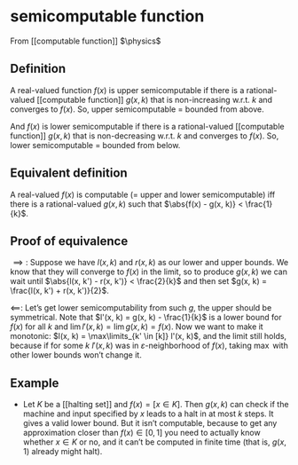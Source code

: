 # semicomputable function
From [[computable function]]
$\physics$
## Definition
A real-valued function $f(x)$ is upper semicomputable if there is a rational-valued [[computable function]] $g(x, k)$ that is non-increasing w.r.t. $k$ and converges to $f(x)$. So, upper semicomputable = bounded from above.

And $f(x)$ is lower semicomputable if there is a rational-valued [[computable function]] $g(x, k)$ that is non-decreasing w.r.t. $k$ and converges to $f(x)$. So, lower semicomputable = bounded from below.

## Equivalent definition
A real-valued $f(x)$ is computable (= upper and lower semicomputable) iff there is a rational-valued $g(x, k)$ such that $\abs{f(x) - g(x, k)} < \frac{1}{k}$.

## Proof of equivalence
$\implies:$
Suppose we have $l(x, k)$ and $r(x, k)$ as our lower and upper bounds. We know that they will converge to $f(x)$ in the limit, so to produce $g(x, k)$ we can wait until $\abs{l(x, k') - r(x, k')} < \frac{2}{k}$ and then set $g(x, k) = \frac{l(x, k') + r(x, k')}{2}$.

$\impliedby$:
Let’s get lower semicomputability from such $g$, the upper should be symmetrical. Note that $l'(x, k) = g(x, k) - \frac{1}{k}$ is a lower bound for $f(x)$ for all $k$ and $\lim l'(x, k) = \lim g(x, k) = f(x)$. Now we want to make it monotonic: $l(x, k) = \max\limits_{k' \in [k]} l'(x, k)$, and the limit still holds, because if for some $k$ $l'(x, k)$ was in $\varepsilon$-neighborhood of $f(x)$, taking $\max$ with other lower bounds won’t change it.

## Example
- Let $K$ be a [[halting set]] and $f(x) = [x \in K]$. Then $g(x, k)$ can check if the machine and input specified by $x$ leads to a halt in at most $k$ steps. It gives a valid lower bound. But it isn’t computable, because to get any approximation closer than $f(x) \in [0, 1]$ you need to actually know whether $x\in K$ or no, and it can’t be computed in finite time (that is, $g(x, 1)$ already might halt).